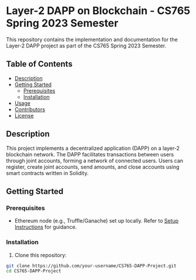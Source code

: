# Layer-2 DAPP on Blockchain - CS765 Spring 2023 Semester

This repository contains the implementation and documentation for the Layer-2 DAPP project as part of the CS765 Spring 2023 Semester.

## Table of Contents

- [Description](#description)
- [Getting Started](#getting-started)
  - [Prerequisites](#prerequisites)
  - [Installation](#installation)
- [Usage](#usage)
- [Contributors](#contributors)
- [License](#license)

## Description

This project implements a decentralized application (DAPP) on a layer-2 blockchain network. The DAPP facilitates transactions between users through joint accounts, forming a network of connected users. Users can register, create joint accounts, send amounts, and close accounts using smart contracts written in Solidity.

## Getting Started

### Prerequisites

- Ethereum node (e.g., Truffle/Ganache) set up locally. Refer to [Setup Instructions](https://docs.google.com/document/d/1IfIwdF6vhf4KYP1OYTwFmgqtdHO6nT7m0JaMH1xCIYo/edit?usp=sharing) for guidance.

### Installation

1. Clone this repository:

```bash
git clone https://github.com/your-username/CS765-DAPP-Project.git
cd CS765-DAPP-Project
